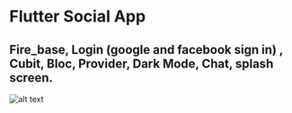 
# Flutter Social App
## Fire_base, Login (google and facebook sign in) , Cubit, Bloc, Provider, Dark Mode, Chat, splash screen.

![alt text]([http://url/to/img.png](https://drive.google.com/drive/u/0/folders/10AC_ELNYWDPmnWitabjth9O4vOwhHVUg))
